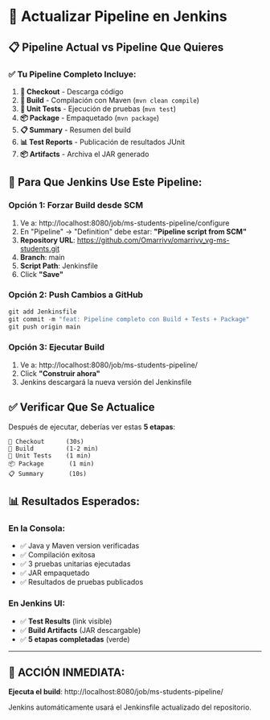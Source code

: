 # 🔄 Actualizar Pipeline en Jenkins

## 📋 Pipeline Actual vs Pipeline Que Quieres

### ✅ Tu Pipeline Completo Incluye:
1. **🚀 Checkout** - Descarga código
2. **🔧 Build** - Compilación con Maven (`mvn clean compile`)
3. **🧪 Unit Tests** - Ejecución de pruebas (`mvn test`)
4. **📦 Package** - Empaquetado (`mvn package`)
5. **📋 Summary** - Resumen del build
6. **📊 Test Reports** - Publicación de resultados JUnit
7. **📦 Artifacts** - Archiva el JAR generado

## 🎯 Para Que Jenkins Use Este Pipeline:

### Opción 1: Forzar Build desde SCM
1. Ve a: http://localhost:8080/job/ms-students-pipeline/configure
2. En "Pipeline" → "Definition" debe estar: **"Pipeline script from SCM"**
3. **Repository URL**: https://github.com/Omarrivv/omarrivv_vg-ms-students.git
4. **Branch**: main
5. **Script Path**: Jenkinsfile
6. Click **"Save"**

### Opción 2: Push Cambios a GitHub
```powershell
git add Jenkinsfile
git commit -m "feat: Pipeline completo con Build + Tests + Package"
git push origin main
```

### Opción 3: Ejecutar Build
1. Ve a: http://localhost:8080/job/ms-students-pipeline/
2. Click **"Construir ahora"**
3. Jenkins descargará la nueva versión del Jenkinsfile

## ✅ Verificar Que Se Actualice

Después de ejecutar, deberías ver estas **5 etapas**:
```
🚀 Checkout      (30s)
🔧 Build         (1-2 min)
🧪 Unit Tests    (1 min)
📦 Package       (1 min)  
📋 Summary       (10s)
```

## 📊 Resultados Esperados:

### En la Consola:
- ✅ Java y Maven version verificadas
- ✅ Compilación exitosa
- ✅ 3 pruebas unitarias ejecutadas
- ✅ JAR empaquetado
- ✅ Resultados de pruebas publicados

### En Jenkins UI:
- ✅ **Test Results** (link visible)
- ✅ **Build Artifacts** (JAR descargable)
- ✅ **5 etapas completadas** (verde)

---

## 🚀 ACCIÓN INMEDIATA:

**Ejecuta el build**: http://localhost:8080/job/ms-students-pipeline/

Jenkins automáticamente usará el Jenkinsfile actualizado del repositorio.